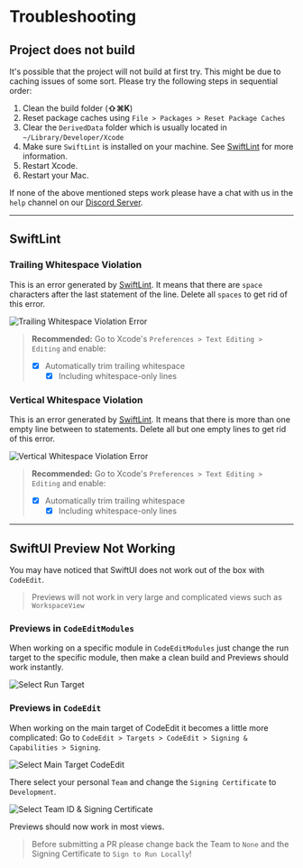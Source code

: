 # Troubleshooting

## Project does not build

It's possible that the project will not build at first try. This might be due to caching issues of some sort.
Please try the following steps in sequential order:

1. Clean the build folder (**⇧⌘K**)
2. Reset package caches using `File > Packages > Reset Package Caches`
3. Clear the `DerivedData` folder which is usually located in `~/Library/Developer/Xcode`
4. Make sure `SwiftLint` is installed on your machine. See [SwiftLint](./Code-Style#swiftlint) for more information.
5. Restart Xcode.
6. Restart your Mac.

If none of the above mentioned steps work please have a chat with us in the `help` channel on our [Discord Server](https://discord.gg/vChUXVf9Em).

------

## SwiftLint

### Trailing Whitespace Violation

This is an error generated by [SwiftLint](./Code-Style#swiftlint). It means that there are `space` characters after the last statement of the line. Delete all `spaces` to get rid of this error.

![Trailing Whitespace Violation Error](https://user-images.githubusercontent.com/9460130/162329714-e07989f3-1415-4725-9fdf-c9e5e9638a79.png)

> **Recommended:** Go to Xcode's `Preferences > Text Editing > Editing` and enable:
>
> - [x] Automatically trim trailing whitespace
>   - [x] Including whitespace-only lines

### Vertical Whitespace Violation

This is an error generated by [SwiftLint](./Code-Style#swiftlint). It means that there is more than one empty line between to statements. Delete all but one empty lines to get rid of this error.

![Vertical Whitespace Violation Error](https://user-images.githubusercontent.com/9460130/162329769-4a44383f-df64-4faf-9a28-b0f3efa23589.png)

> **Recommended:** Go to Xcode's `Preferences > Text Editing > Editing` and enable:
>
> - [x] Automatically trim trailing whitespace
>   - [x] Including whitespace-only lines

------

## SwiftUI Preview Not Working

You may have noticed that SwiftUI does not work out of the box with `CodeEdit`.

> Previews will not work in very large and complicated views such as `WorkspaceView`

### Previews in `CodeEditModules`

When working on a specific module in `CodeEditModules` just change the run target to the specific module, then make a clean build and Previews should work instantly.

![Select Run Target](https://user-images.githubusercontent.com/9460130/163902910-d99487b0-e7cd-4948-84d8-061c864b93d7.png)

### Previews in `CodeEdit`

When working on the main target of CodeEdit it becomes a little more complicated: Go to `CodeEdit > Targets > CodeEdit > Signing & Capabilities > Signing`.

![Select Main Target `CodeEdit`](https://user-images.githubusercontent.com/9460130/163903142-7cf14b18-67d5-49b7-953d-a223b084621c.png)

There select your personal `Team` and change the `Signing Certificate` to `Development`.

![Select Team ID & Signing Certificate](https://user-images.githubusercontent.com/9460130/163903188-2ae2c683-9d31-4051-b08a-57a59d44df5e.png)

Previews should now work in most views.

> Before submitting a PR please change back the Team to `None` and the Signing Certificate to `Sign to Run Locally`!
